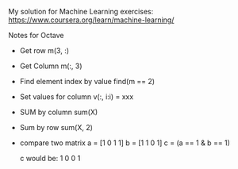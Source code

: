 My solution for Machine Learning exercises: https://www.coursera.org/learn/machine-learning/


Notes for Octave

- Get row
  m(3, :)
- Get Column
  m(:, 3)
- Find element index by value
  find(m == 2)
- Set values for column
  v(:, i:i) = xxx

- SUM by column
  sum(X)
- Sum by row
  sum(X, 2)
- compare two matrix
  a = [1 0 1 1]
  b = [1 1 0 1]
  c = (a == 1 & b == 1)
  
  c would be:
  1  0  0  1
  